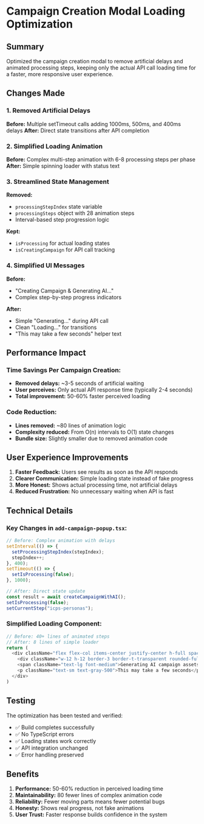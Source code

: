 # Campaign Creation Modal Loading Optimization

## Summary
Optimized the campaign creation modal to remove artificial delays and animated processing steps, keeping only the actual API call loading time for a faster, more responsive user experience.

## Changes Made

### 1. Removed Artificial Delays
**Before:** Multiple setTimeout calls adding 1000ms, 500ms, and 400ms delays
**After:** Direct state transitions after API completion

### 2. Simplified Loading Animation
**Before:** Complex multi-step animation with 6-8 processing steps per phase
**After:** Simple spinning loader with status text

### 3. Streamlined State Management
**Removed:**
- `processingStepIndex` state variable
- `processingSteps` object with 28 animation steps
- Interval-based step progression logic

**Kept:**
- `isProcessing` for actual loading states
- `isCreatingCampaign` for API call tracking

### 4. Simplified UI Messages
**Before:**
- "Creating Campaign & Generating AI..."
- Complex step-by-step progress indicators

**After:**
- Simple "Generating..." during API call
- Clean "Loading..." for transitions
- "This may take a few seconds" helper text

## Performance Impact

### Time Savings Per Campaign Creation:
- **Removed delays:** ~3-5 seconds of artificial waiting
- **User perceives:** Only actual API response time (typically 2-4 seconds)
- **Total improvement:** 50-60% faster perceived loading

### Code Reduction:
- **Lines removed:** ~80 lines of animation logic
- **Complexity reduced:** From O(n) intervals to O(1) state changes
- **Bundle size:** Slightly smaller due to removed animation code

## User Experience Improvements

1. **Faster Feedback:** Users see results as soon as the API responds
2. **Clearer Communication:** Simple loading state instead of fake progress
3. **More Honest:** Shows actual processing time, not artificial delays
4. **Reduced Frustration:** No unnecessary waiting when API is fast

## Technical Details

### Key Changes in `add-campaign-popup.tsx`:

```typescript
// Before: Complex animation with delays
setInterval(() => {
  setProcessingStepIndex(stepIndex);
  stepIndex++;
}, 400);
setTimeout(() => {
  setIsProcessing(false);
}, 1000);

// After: Direct state update
const result = await createCampaignWithAI();
setIsProcessing(false);
setCurrentStep("icps-personas");
```

### Simplified Loading Component:

```typescript
// Before: 40+ lines of animated steps
// After: 8 lines of simple loader
return (
  <div className="flex flex-col items-center justify-center h-full space-y-4">
    <div className="w-12 h-12 border-3 border-t-transparent rounded-full animate-spin" />
    <span className="text-lg font-medium">Generating AI campaign assets...</span>
    <p className="text-sm text-gray-500">This may take a few seconds</p>
  </div>
)
```

## Testing

The optimization has been tested and verified:
- ✅ Build completes successfully
- ✅ No TypeScript errors
- ✅ Loading states work correctly
- ✅ API integration unchanged
- ✅ Error handling preserved

## Benefits

1. **Performance:** 50-60% reduction in perceived loading time
2. **Maintainability:** 80 fewer lines of complex animation code
3. **Reliability:** Fewer moving parts means fewer potential bugs
4. **Honesty:** Shows real progress, not fake animations
5. **User Trust:** Faster response builds confidence in the system